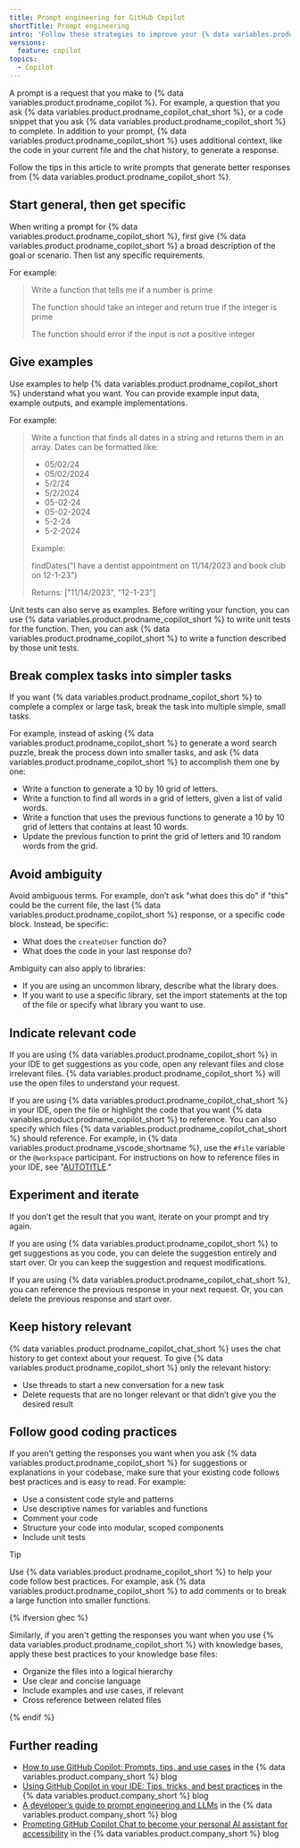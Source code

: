 ```yaml
---
title: Prompt engineering for GitHub Copilot
shortTitle: Prompt engineering
intro: 'Follow these strategies to improve your {% data variables.product.prodname_copilot_short %} results.'
versions:
  feature: copilot
topics:
  - Copilot
---
```


A prompt is a request that you make to {% data variables.product.prodname_copilot %}. For example, a question that you ask {% data variables.product.prodname_copilot_chat_short %}, or a code snippet that you ask {% data variables.product.prodname_copilot_short %} to complete. In addition to your prompt, {% data variables.product.prodname_copilot_short %} uses additional context, like the code in your current file and the chat history, to generate a response.

Follow the tips in this article to write prompts that generate better responses from {% data variables.product.prodname_copilot_short %}.

## Start general, then get specific

When writing a prompt for {% data variables.product.prodname_copilot_short %}, first give {% data variables.product.prodname_copilot_short %} a broad description of the goal or scenario. Then list any specific requirements.

For example:

> Write a function that tells me if a number is prime
>
> The function should take an integer and return true if the integer is prime
>
> The function should error if the input is not a positive integer

## Give examples

Use examples to help {% data variables.product.prodname_copilot_short %} understand what you want. You can provide example input data, example outputs, and example implementations.

For example:

> Write a function that finds all dates in a string and returns them in an array. Dates can be formatted like:
>
> * 05/02/24
> * 05/02/2024
> * 5/2/24
> * 5/2/2024
> * 05-02-24
> * 05-02-2024
> * 5-2-24
> * 5-2-2024
>
> Example:
>
> findDates("I have a dentist appointment on 11/14/2023 and book club on 12-1-23")
>
> Returns: ["11/14/2023", "12-1-23"]

Unit tests can also serve as examples. Before writing your function, you can use {% data variables.product.prodname_copilot_short %} to write unit tests for the function. Then, you can ask {% data variables.product.prodname_copilot_short %} to write a function described by those unit tests.

## Break complex tasks into simpler tasks

If you want {% data variables.product.prodname_copilot_short %} to complete a complex or large task, break the task into multiple simple, small tasks.

For example, instead of asking {% data variables.product.prodname_copilot_short %} to generate a word search puzzle, break the process down into smaller tasks, and ask {% data variables.product.prodname_copilot_short %} to accomplish them one by one:

* Write a function to generate a 10 by 10 grid of letters.
* Write a function to find all words in a grid of letters, given a list of valid words.
* Write a function that uses the previous functions to generate a 10 by 10 grid of letters that contains at least 10 words.
* Update the previous function to print the grid of letters and 10 random words from the grid.

## Avoid ambiguity

Avoid ambiguous terms. For example, don’t ask "what does this do" if "this" could be the current file, the last {% data variables.product.prodname_copilot_short %} response, or a specific code block. Instead, be specific:

* What does the `createUser` function do?
* What does the code in your last response do?

Ambiguity can also apply to libraries:

* If you are using an uncommon library, describe what the library does.
* If you want to use a specific library, set the import statements at the top of the file or specify what library you want to use.

## Indicate relevant code

If you are using {% data variables.product.prodname_copilot_short %} in your IDE to get suggestions as you code, open any relevant files and close irrelevant files. {% data variables.product.prodname_copilot_short %} will use the open files to understand your request.

If you are using {% data variables.product.prodname_copilot_chat_short %} in your IDE, open the file or highlight the code that you want {% data variables.product.prodname_copilot_short %} to reference. You can also specify which files {% data variables.product.prodname_copilot_chat_short %} should reference. For example, in {% data variables.product.prodname_vscode_shortname %}, use the `#file` variable or the `@workspace` participant. For instructions on how to reference files in your IDE, see "[AUTOTITLE](/copilot/github-copilot-chat/copilot-chat-in-ides/using-github-copilot-chat-in-your-ide)."

## Experiment and iterate

If you don’t get the result that you want, iterate on your prompt and try again.

If you are using {% data variables.product.prodname_copilot_short %} to get suggestions as you code, you can delete the suggestion entirely and start over. Or you can keep the suggestion and request modifications.

If you are using {% data variables.product.prodname_copilot_chat_short %}, you can reference the previous response in your next request. Or, you can delete the previous response and start over.

## Keep history relevant

{% data variables.product.prodname_copilot_chat_short %} uses the chat history to get context about your request. To give {% data variables.product.prodname_copilot_short %} only the relevant history:

* Use threads to start a new conversation for a new task
* Delete requests that are no longer relevant or that didn’t give you the desired result

## Follow good coding practices

If you aren't getting the responses you want when you ask {% data variables.product.prodname_copilot_short %} for suggestions or explanations in your codebase, make sure that your existing code follows best practices and is easy to read. For example:

* Use a consistent code style and patterns
* Use descriptive names for variables and functions
* Comment your code
* Structure your code into modular, scoped components
* Include unit tests

>[!Tip]
> Use {% data variables.product.prodname_copilot_short %} to help your code follow best practices. For example, ask {% data variables.product.prodname_copilot_short %} to add comments or to break a large function into smaller functions.

{% ifversion ghec %}

Similarly, if you aren't getting the responses you want when you use {% data variables.product.prodname_copilot_short %} with knowledge bases, apply these best practices to your knowledge base files:

* Organize the files into a logical hierarchy
* Use clear and concise language
* Include examples and use cases, if relevant
* Cross reference between related files

{% endif %}

## Further reading

* [How to use GitHub Copilot: Prompts, tips, and use cases](https://github.blog/2023-06-20-how-to-write-better-prompts-for-github-copilot/) in the {% data variables.product.company_short %} blog
* [Using GitHub Copilot in your IDE: Tips, tricks, and best practices](https://github.blog/2024-03-25-how-to-use-github-copilot-in-your-ide-tips-tricks-and-best-practices/) in the {% data variables.product.company_short %} blog
* [A developer’s guide to prompt engineering and LLMs](https://github.blog/2023-07-17-prompt-engineering-guide-generative-ai-llms/)  in the {% data variables.product.company_short %} blog
* [Prompting GitHub Copilot Chat to become your personal AI assistant for accessibility](https://github.blog/2023-10-09-prompting-github-copilot-chat-to-become-your-personal-ai-assistant-for-accessibility/)  in the {% data variables.product.company_short %} blog
